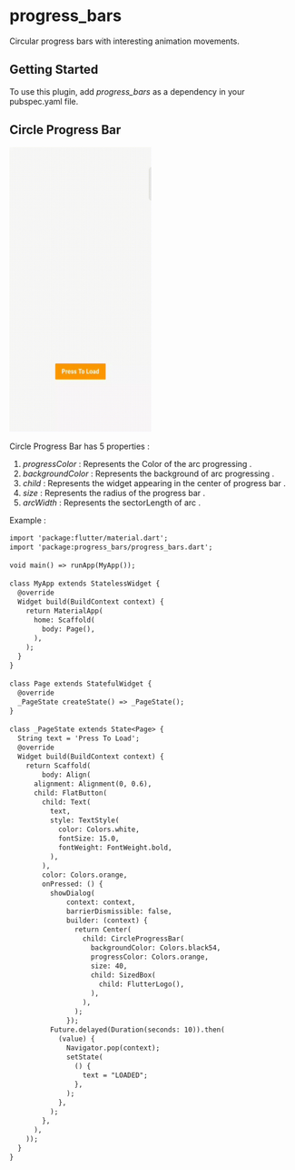
# progress_bars

  

Circular progress bars with interesting animation movements.
  

## Getting Started

  To use this plugin, add _progress_bars_ as a dependency in your pubspec.yaml file.

## Circle Progress Bar
<img src="/demo/demo.gif" width="250" height="500"/>


Circle Progress Bar has 5 properties :

 1. _progressColor_ : Represents the Color of the arc progressing .
 2. _backgroundColor_ : Represents the background of arc progressing .
 3.  _child_ : Represents the widget appearing in the center of progress bar .
 4. _size_ : Represents the radius of the progress bar .
 5. _arcWidth_ : Represents the sectorLength of arc .


Example :

````
import 'package:flutter/material.dart';
import 'package:progress_bars/progress_bars.dart';

void main() => runApp(MyApp());

class MyApp extends StatelessWidget {
  @override
  Widget build(BuildContext context) {
    return MaterialApp(
      home: Scaffold(
        body: Page(),
      ),
    );
  }
}

class Page extends StatefulWidget {
  @override
  _PageState createState() => _PageState();
}

class _PageState extends State<Page> {
  String text = 'Press To Load';
  @override
  Widget build(BuildContext context) {
    return Scaffold(
        body: Align(
      alignment: Alignment(0, 0.6),
      child: FlatButton(
        child: Text(
          text,
          style: TextStyle(
            color: Colors.white,
            fontSize: 15.0,
            fontWeight: FontWeight.bold,
          ),
        ),
        color: Colors.orange,
        onPressed: () {
          showDialog(
              context: context,
              barrierDismissible: false,
              builder: (context) {
                return Center(
                  child: CircleProgressBar(
                    backgroundColor: Colors.black54,
                    progressColor: Colors.orange,
                    size: 40,
                    child: SizedBox(
                      child: FlutterLogo(),
                    ),
                  ),
                );
              });
          Future.delayed(Duration(seconds: 10)).then(
            (value) {
              Navigator.pop(context);
              setState(
                () {
                  text = "LOADED";
                },
              );
            },
          );
        },
      ),
    ));
  }
}
````